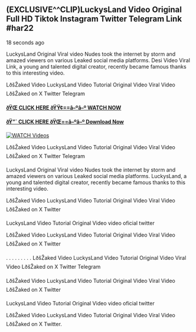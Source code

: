 ## (EXCLUSIVE^^CLIP)LuckysLand Video Original Full HD Tiktok Instagram Twitter Telegram Link #har22

18 seconds ago

LuckysLand Original Viral video Nudes took the internet by storm and amazed viewers on various Leaked social media platforms. Desi Video Viral Link, a young and talented digital creator, recently became famous thanks to this interesting video.

LðšŽaked Video LuckysLand Video Tutorial Original Video Viral Video LðšŽaked on X Twitter Telegram

**[ðŸŒ CLICK HERE ðŸŸ¢==â–ºâ–º WATCH NOW](https://clips-mediaa.blogspot.com/2025/02/video-viral-download.html)**

**[ðŸ”´ CLICK HERE ðŸŒ==â–ºâ–º Download Now](https://clips-mediaa.blogspot.com/2025/02/video-viral-download.html)**

[![WATCH Videos](https://i.imgur.com/dJHk4Zq.gif)](https://clips-mediaa.blogspot.com/2025/02/video-viral-download.html)

LðšŽaked Video LuckysLand Video Tutorial Original Video Viral Video LðšŽaked on X Twitter Telegram

LuckysLand Original Viral video Nudes took the internet by storm and amazed viewers on various Leaked social media platforms. LuckysLand, a young and talented digital creator, recently became famous thanks to this interesting video.

LðšŽaked Video LuckysLand Video Tutorial Original Video Viral Video LðšŽaked on X Twitter

LuckysLand Video Tutorial Original Video video oficial twitter

LðšŽaked Video LuckysLand Video Tutorial Original Video Viral Video LðšŽaked on X Twitter

. . . . . . . . . LðšŽaked Video LuckysLand Video Tutorial Original Video Viral Video LðšŽaked on X Twitter Telegram

LðšŽaked Video LuckysLand Video Tutorial Original Video Viral Video LðšŽaked on X Twitter

LuckysLand Video Tutorial Original Video video oficial twitter

LðšŽaked Video LuckysLand Video Tutorial Original Video Viral Video LðšŽaked on X Twitter.